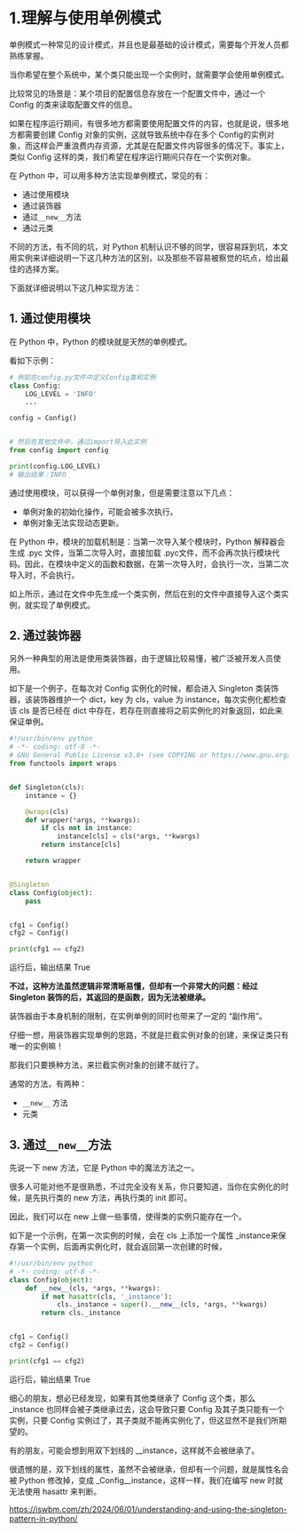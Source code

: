 # 1.理解与使用单例模式

单例模式一种常见的设计模式，并且也是最基础的设计模式，需要每个开发人员都熟练掌握。

当你希望在整个系统中，某个类只能出现一个实例时，就需要学会使用单例模式。

比较常见的场景是：某个项目的配置信息存放在一个配置文件中，通过一个 Config​ 的类来读取配置文件的信息。

如果在程序运行期间，有很多地方都需要使用配置文件的内容，也就是说，很多地方都需要创建 Config​ 对象的实例，这就导致系统中存在多个 Config​ 的实例对象，而这样会严重浪费内存资源，尤其是在配置文件内容很多的情况下。事实上，类似 Config​ 这样的类，我们希望在程序运行期间只存在一个实例对象。

在 Python 中，可以用多种方法实现单例模式，常见的有：

- 通过使用模块
- 通过装饰器
- 通过`__new__`方法
- 通过元类

不同的方法，有不同的坑，对 Python 机制认识不够的同学，很容易踩到坑，本文用实例来详细说明一下这几种方法的区别，以及那些不容易被察觉的坑点，给出最佳的选择方案。

下面就详细说明以下这几种实现方法：

## 1. 通过使用模块

在 Python 中，Python 的模块就是天然的单例模式。

看如下示例：

```python
# 例如在config.py文件中定义Config类和实例
class Config:
    LOG_LEVEL = 'INFO'
    ...

config = Config()


# 然后在其他文件中，通过import导入此实例
from config import config

print(config.LOG_LEVEL)
# 输出结果：INFO
```

通过使用模块，可以获得一个单例对象，但是需要注意以下几点：

- 单例对象的初始化操作，可能会被多次执行。
- 单例对象无法实现动态更新。

在 Python 中，模块的加载机制是：当第一次导入某个模块时，Python 解释器会生成 .pyc​ 文件，当第二次导入时，直接加载 .pyc​ 文件，而不会再次执行模块代码。因此，在模块中定义的函数和数据，在第一次导入时，会执行一次，当第二次导入时，不会执行。

如上所示，通过在文件中先生成一个类实例，然后在别的文件中直接导入这个类实例，就实现了单例模式。

## 2. 通过装饰器

另外一种典型的用法是使用类装饰器，由于逻辑比较易懂，被广泛被开发人员使用。

如下是一个例子，在每次对 Config 实例化的时候，都会进入 Singleton 类装饰器，该装饰器维护一个 dict，key 为 cls，value 为 instance，每次实例化都检查该 cls 是否已经在 dict 中存在，若存在则直接将之前实例化的对象返回，如此来保证单例。

```python
#!/usr/bin/env python
# -*- coding: utf-8 -*-
# GNU General Public License v3.0+ (see COPYING or https://www.gnu.org/licenses/gpl-3.0.txt)
from functools import wraps


def Singleton(cls):
    instance = {}

    @wraps(cls)
    def wrapper(*args, **kwargs):
        if cls not in instance:
            instance[cls] = cls(*args, **kwargs)
        return instance[cls]

    return wrapper


@Singleton
class Config(object):
    pass


cfg1 = Config()
cfg2 = Config()

print(cfg1 == cfg2)
```

运行后，输出结果 True​

**不过，这种方法虽然逻辑非常清晰易懂，但却有一个非常大的问题：经过 Singleton 装饰的后，其返回的是函数，因为无法被继承。**

装饰器由于本身机制的限制，在实例单例的同时也带来了一定的 “副作用”。

仔细一想，用装饰器实现单例的思路，不就是拦截实例对象的创建，来保证类只有唯一的实例嘛！

那我们只要换种方法，来拦截实例对象的创建不就行了。

通常的方法，有两种：

- `__new__` 方法
- 元类

## 3. 通过`__new__`方法

先说一下 new 方法，它是 Python 中的魔法方法之一。

很多人可能对他不是很熟悉，不过完全没有关系，你只要知道，当你在实例化的时候，是先执行类的 new 方法，再执行类的 init 即可。

因此，我们可以在 new 上做一些事情，使得类的实例只能存在一个。

如下是一个示例，在第一次实例的时候，会在 cls 上添加一个属性 \_instance​ 来保存第一个实例，后面再实例化时，就会返回第一次创建的时候，

```python
#!/usr/bin/env python
# -*- coding: utf-8 -*-
class Config(object):
    def __new__(cls, *args, **kwargs):
        if not hasattr(cls, '_instance'):
            cls._instance = super().__new__(cls, *args, **kwargs)
        return cls._instance


cfg1 = Config()
cfg2 = Config()

print(cfg1 == cfg2)
```

运行后，输出结果 True​

细心的朋友，想必已经发现，如果有其他类继承了 Config 这个类，那么 \_instance​ 也同样会被子类继承过去，这会导致只要 Config 及其子类只能有一个实例，只要 Config 实例过了，其子类就不能再实例化了，但这显然不是我们所期望的。

有的朋友，可能会想到用双下划线的 \_\_instance​，这样就不会被继承了。

很遗憾的是，双下划线的属性，虽然不会被继承，但却有一个问题，就是属性名会被 Python 修改掉，变成 \_Config\_\_instance​，这样一样，我们在编写 new 时就无法使用 hasattr 来判断。

https://iswbm.com/zh/2024/06/01/understanding-and-using-the-singleton-pattern-in-python/
